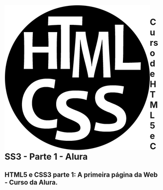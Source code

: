<img src="html.png" align="left">
<h1>Curso de HTML5 e CSS3 - Parte 1 - Alura</h1>

<h2>HTML5 e CSS3 parte 1: A primeira página da Web - Curso da Alura.</h2>
